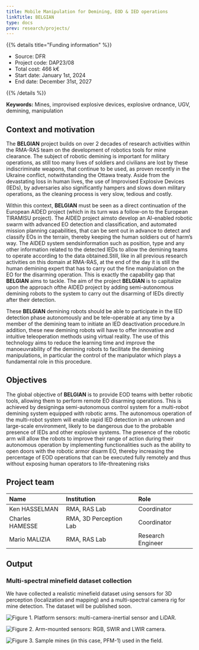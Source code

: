 ```yaml
---
title: Mobile Manipulation for Demining, EOD & IED operations
linkTitle: BELGIAN
type: docs
prev: research/projects/
---
```


{{% details title="Funding information" %}}

- Source: DFR
- Project code: DAP23/08
- Total cost: 466 k€
- Start date: January 1st, 2024
- End date: December 31st, 2027

{{% /details %}}

**Keywords:** Mines, improvised explosive devices, explosive ordnance, UGV, demining, manipulation

## Context and motivation

The **BELGIAN** project builds on over 2 decades of research activities within the RMA-RAS team on the development of robotics tools for mine clearance. The subject of robotic demining is important for military operations, as still too many lives of soldiers and civilians are lost by these indiscriminate weapons, that continue to be used, as proven recently in the Ukraine conflict, notwithstanding the Ottawa treaty. Aside from the devastating loss in human lives, the use of Improvised Explosive Devices (IEDs), by adversaries also significantly hampers and slows down military operations, as the cleaning process is very slow, tedious and costly.

Within this context, **BELGIAN** must be seen as a direct continuation of the European AIDED project (which in its turn was a follow-on to the European TIRAMISU project). The AIDED project aimsto develop an AI-enabled robotic swarm with advanced EO detection and classification, and automated mission planning capabilities, that can be sent out in advance to detect and classify EOs in the terrain, thereby keeping the human soldiers out of harm’s way. The AIDED system sendsinformation such as position, type and any other information related to the detected IEDs to allow the demining teams to operate according to the data obtained.Still, like in all previous research activities on this domain at RMA-RAS, at the end of the day it is still the human demining expert that has to carry out the fine manipulation on the EO for the disarming operation. This is exactly the capability gap that **BELGIAN** aims to tackle. The aim of the project **BELGIAN** is to capitalize upon the approach ofthe AIDED project by adding semi-autonomous demining robots to the system to carry out the disarming of IEDs directly after their detection.

These **BELGIAN** demining robots should be able to participate in the IED detection phase autonomously and be tele-operable at any time by a member of the demining team to initiate an IED deactivation procedure.In addition, these new demining robots will have to offer innovative and intuitive teleoperation methods using virtual reality. The use of this technology aims to reduce the learning time and improve the manoeuvrability of the demining robots to facilitate the demining manipulations, in particular the control of the manipulator which plays a fundamental role in this procedure.

## Objectives

The global objective of **BELGIAN** is to provide EOD teams with better robotic tools, allowing them to perform remote EO disarming operations. This is achieved by designinga semi-autonomous control system for a multi-robot demining system equipped with robotic arms. The autonomous operation of the multi-robot system will enable rapid IED detection in an unknown and large-scale environment, likely to be dangerous due to the probable presence of IEDs and other explosive systems. The presence of the robotic arm will allow the robots to improve their range of action during their autonomous operation by implementing functionalities such as the ability to open doors with the robotic armor disarm EO, thereby increasing the percentage of EOD operations that can be executed fully remotely and thus without exposing human operators to life-threatening risks

## Project team


| Name | Institution | Role |
|:--|:--|:--|
| Ken HASSELMAN | RMA, RAS Lab | Coordinator |
| Charles HAMESSE | RMA, 3D Perception Lab | Coordinator |
| Mario MALIZIA | RMA, RAS Lab | Research Engineer |


## Output 



### Multi-spectral minefield dataset collection

We have collected a realistic minefield dataset using sensors for 3D perception (localization and mapping) and a multi-spectral camera rig for mine detection. The dataset will be published soon. 

![](/images/belgian_1.jpg "Figure 1. Platform sensors: multi-camera-inertial sensor and LiDAR.")

![](/images/belgian_2.jpg "Figure 2. Arm-mounted sensors: RGB, SWIR and LWIR camera.")

![](/images/belgian_3.jpg "Figure 3. Sample mines (in this case, PFM-1) used in the field.")